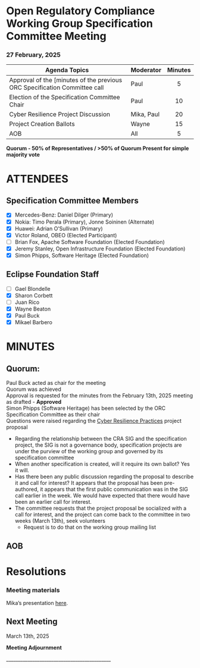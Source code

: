 # **Open Regulatory Compliance Working Group** Specification Committee Meeting

###  27 February, 2025 

| Agenda Topics | Moderator | Minutes |
| ----- | ----- | :---: |
| Approval of the [minutes of the previous ORC Specification Committee call| Paul | 5 |
| Election of the Specification Committee Chair | Paul | 10 |
| Cyber Resilience Project Discussion | Mika, Paul | 20 |
| Project Creation Ballots | Wayne | 15 |
| AOB | All | 5 |

**Quorum \- 50% of Representatives / \>50% of Quorum Present for simple majority vote**  
 

# ATTENDEES

## Specification Committee Members

- [x] Mercedes-Benz:  Daniel Dilger (Primary)  
- [x] Nokia: Timo Perala (Primary), Jonne Soininen (Alternate)  
- [x] Huawei: Adrian O’Sullivan (Primary)  
- [x] Victor Roland, OBEO (Elected Participant)  
- [ ] Brian Fox, Apache Software Foundation (Elected Foundation)  
- [x] Jeremy Stanley, Open Infrastructure Foundation (Elected Foundation)  
- [x] Simon Phipps, Software Heritage (Elected Foundation)

## Eclipse Foundation Staff

- [ ] Gael Blondelle  
- [x] Sharon Corbett  
- [ ] Juan Rico  
- [x] Wayne Beaton  
- [x] Paul Buck  
- [x] Mikael Barbero

# MINUTES

## Quorum: 

Paul Buck acted as chair for the meeting  
Quorum was achieved   
Approval is requested for the minutes from the February 13th, 2025 meeting as drafted \- **Approved**  
Simon Phipps (Software Heritage) has been selected by the ORC Specification Committee as their chair  
Questions were raised regarding the [Cyber Resilience Practices](https://projects.eclipse.org/proposals/cyber-resilience-practices) project proposal

* Regarding the relationship between the CRA SIG and the specification project, the SIG is not a governance body, specification projects are under the purview of the working group and governed by its specification committee    
* When another specification is created, will it require its own ballot? Yes it will.  
* Has there been any public discussion regarding the proposal to describe it and call for interest? It appears that the proposal has been pre-authored, it appears that the first public communication was in the SIG call earlier in the week. We would have expected that there would have been an earlier call for interest.   
* The committee requests that the project proposal be socialized with a call for interest, and the project can come back to the committee in two weeks (March 13th), seek volunteers  
  * Request is to do that on the working group mailing list

## AOB

# Resolutions

### Meeting materials

Mika’s presentation [here](https://drive.google.com/file/d/1uqtbSc_3YtbG5SsIvqYlxczOaXk7SScG/view?usp=sharing).

## Next Meeting

March 13th, 2025

**Meeting Adjournment**

\_\_\_\_\_\_\_\_\_\_\_\_\_\_\_\_\_\_\_\_\_\_\_\_\_\_\_\_\_\_\_\_\_\_\_\_\_\_\_\_\_\_\_\_
